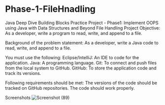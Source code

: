 # Phase-1-FileHnadling
Java Deep Dive Building Blocks Practice Project - Phase1: Implement OOPS using Java with Data Structures and Beyond
File Handling
Project Objective:
As a developer, write a program to read, write, and append to a file.

Background of the problem statement:
As a developer, write a Java code to read, write, and append to a file.

You must use the following:
Eclipse/IntelliJ: An IDE to code for the application. Java: A programming language. Git: To connect and push files from the local system to GitHub. GitHub: To store the application code and track its versions.

Following requirements should be met:
The versions of the code should be tracked on GitHub repositories. The code should work properly.

Screenshots
![Screenshot (89)](https://user-images.githubusercontent.com/85355371/163188992-57271d5d-f6ba-4ab9-bddf-020113e3d922.png)


